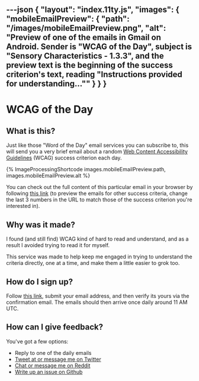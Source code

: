 ---json
{
    "layout": "index.11ty.js",
    "images": {
        "mobileEmailPreview": {
            "path": "/images/mobileEmailPreview.png",
            "alt": "Preview of one of the emails in Gmail on Android. Sender is \"WCAG of the Day\", subject is \"Sensory Characteristics - 1.3.3\", and the preview text is the beginning of the success criterion's text, reading \"Instructions provided for understanding...\""
        }
    }
}
---

# WCAG of the Day

## What is this?

Just like those "Word of the Day" email services you can subscribe to, this will send you a very brief email about a random [Web Content Accessibility Guidelines](https://www.w3.org/WAI/standards-guidelines/wcag/) (WCAG) success criterion each day.

{% ImageProcessingShortcode images.mobileEmailPreview.path, images.mobileEmailPreview.alt %}

You can check out the full content of this particular email in your browser by following [this link](https://htmlpreview.github.io/?https://raw.githubusercontent.com/Grunet/digestible-wcag-sc-emails/master/dist/1-3-3.html) (to preview the emails for other success criteria, change the last 3 numbers in the URL to match those of the success criterion you're interested in).

## Why was it made?

I found (and still find) WCAG kind of hard to read and understand, and as a result I avoided trying to read it for myself.

This service was made to help keep me engaged in trying to understand the criteria directly, one at a time, and make them a little easier to grok too.

## How do I sign up?

Follow [this link](/subscribe), submit your email address, and then verify its yours via the confirmation email. The emails should then arrive once daily around 11 AM UTC.

## How can I give feedback?

You've got a few options:

- Reply to one of the daily emails
- [Tweet at or message me on Twitter](https://twitter.com/__grunet)
- [Chat or message me on Reddit](https://www.reddit.com/user/__grunet)
- [Write up an issue on Github](https://github.com/Grunet/digestible-wcag/issues)
